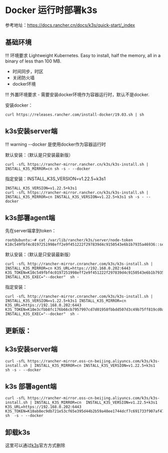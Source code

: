 # Docker 运行时部署k3s

参考地址：https://docs.rancher.cn/docs/k3s/quick-start/_index

## 基础环境

!!! 环境要求
    Lightweight Kubernetes. Easy to install, half the memory, all in a binary of less than 100 MB.

- 时间同步，时区
- 关闭防火墙
- docker环境



!!! 外置环境要求
    - 需要安装docker环境作为容器运行时，默认不是docker.


安装docker：
```
curl https://releases.rancher.com/install-docker/19.03.sh | sh
```

## k3s安装server端
!!! warning
    --docker 是使用docker作为容器运行时

默认安装：（默认是只安装最新版）
```
curl -sfL https://rancher-mirror.rancher.cn/k3s/k3s-install.sh | INSTALL_K3S_MIRROR=cn sh -s - --docker
```
指定安装：INSTALL_K3S_VERSION=v1.22.5+k3s1
```
INSTALL_K3S_VERSION=v1.22.5+k3s1
curl -sfL https://rancher-mirror.rancher.cn/k3s/k3s-install.sh | INSTALL_K3S_MIRROR=cn INSTALL_K3S_VERSION=v1.22.5+k3s1 sh -s - --docker
```

## k3s部署agent端 

先在server端拿到token：
```shell
root@ubuntu:~# cat /var/lib/rancher/k3s/server/node-token
K10c549fbf4c0197251998eff2e9f451222f297839d4c9150543e6b1b7935a46936::server:588e0646787eb8610efd7b9c1e9fcef0
```

默认安装：（默认是只安装最新版）
```shell
curl -sfL http://rancher-mirror.cnrancher.com/k3s/k3s-install.sh | INSTALL_K3S_MIRROR=cn K3S_URL=https://192.168.0.202:6443 K3S_TOKEN=K10c549fbf4c0197251998eff2e9f451222f297839d4c9150543e6b1b7935a46936::server:588e0646787eb8610efd7b9c1e9fcef0  INSTALL_K3S_EXEC="--docker"  sh -
```

指定安装：
```
curl -sfL http://rancher-mirror.cnrancher.com/k3s/k3s-install.sh | INSTALL_K3S_VERSION=v1.22.5+k3s1 INSTALL_K3S_MIRROR=cn K3S_URL=https://192.168.0.202:6443 K3S_TOKEN=K10e3cfbb8fc176b66cb7957997cd7d01958fbbdd507d3c49b75ff819cd0a93905b::server:cba4412e36cc16e5a92137bf987d575d  INSTALL_K3S_EXEC="--docker"  sh -
```


## **更新版：**

## k3s安装server端
```
curl -sfL https://rancher-mirror.oss-cn-beijing.aliyuncs.com/k3s/k3s-install.sh | INSTALL_K3S_MIRROR=cn INSTALL_K3S_VERSION=v1.22.5+k3s1  sh -s - --docker
```



## k3s 部署agent端 

```
curl -sfL https://rancher-mirror.oss-cn-beijing.aliyuncs.com/k3s/k3s-install.sh | INSTALL_K3S_MIRROR=cn  INSTALL_K3S_VERSION=v1.22.5+k3s1 K3S_URL=https://192.168.0.202:6443 K3S_TOKEN=K10ab8ec9db721e53cf65e395d44b2b59a48ee1744dcf7c691733f907af47c88630::server:806d6ca499e7ae52c75c89a7f47961b4 sh  -s - --docker
```


## 卸载k3s
这里可以通过[k3s](https://docs.rancher.cn/docs/k3s/installation/uninstall/_index)官方方式删除